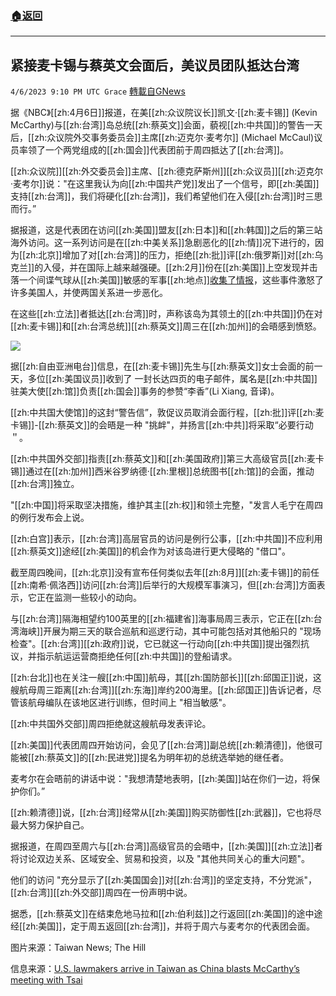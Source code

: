 ###  [:house:返回](README.md)
---


## 紧接麦卡锡与蔡英文会面后，美议员团队抵达台湾
`4/6/2023 9:10 PM UTC Grace` [轉載自GNews](https://gnews.org/articles/1076623)

         

据《NBC》[[zh:4月6日]]报道，在美[[zh:众议院议长]]凯文·[[zh:麦卡锡]] (Kevin McCarthy)与[[zh:台湾]]岛总统[[zh:蔡英文]]会面，藐视[[zh:中共国]]的警告一天后，[[zh:众议院外交事务委员会]]主席[[zh:迈克尔·麦考尔]] (Michael McCaul)议员率领了一个两党组成的[[zh:国会]]代表团前于周四抵达了[[zh:台湾]]。

[[zh:众议院]][[zh:外交委员会]]主席、[[zh:德克萨斯州]][[zh:众议员]][[zh:迈克尔·麦考尔]]说："在这里我认为向[[zh:中国共产党]]发出了一个信号，即[[zh:美国]]支持[[zh:台湾]]，我们将硬化[[zh:台湾]]，我们希望他们在入侵[[zh:台湾]]时三思而行。”

据报道，这是代表团在访问[[zh:美国]]盟友[[zh:日本]]和[[zh:韩国]]之后的第三站海外访问。这一系列访问是在[[zh:中美关系]]急剧恶化的[[zh:情]]况下进行的，因为[[zh:北京]]增加了对[[zh:台湾]]的压力，拒绝[[zh:批]]评[[zh:俄罗斯]]对[[zh:乌克兰]]的入侵，并在国际上越来越强硬。[[zh:2月]]份在[[zh:美国]]上空发现并击落一个间谍气球从[[zh:美国]]敏感的军事[[zh:地点]][收集了情报](https://gnews.org/articles/1069034)，这些事件激怒了许多美国人，并使两国关系进一步恶化。

在这些[[zh:立法]]者抵达[[zh:台湾]]时，声称该岛为其领土的[[zh:中共国]]仍在对[[zh:麦卡锡]]和[[zh:台湾总统]][[zh:蔡英文]]周三在[[zh:加州]]的会晤感到愤怒。

![](https://i.imgur.com/l6NjLv7.jpg)


据[[zh:自由亚洲电台]]信息，在[[zh:麦卡锡]]先生与[[zh:蔡英文]]女士会面的前一天，多位[[zh:美国议员]]收到了 一封长达四页的电子邮件，属名是[[zh:中共国]]驻美大使[[zh:馆]]负责[[zh:国会]]事务的参赞“李香”(Li Xiang, 音译)。

[[zh:中共国大使馆]]的这封“警告信”，敦促议员取消会面行程，[[zh:批]]评[[zh:麦卡锡]]-[[zh:蔡英文]]的会晤是一种 "挑衅"，并扬言[[zh:中共]]将采取“必要行动＂。

[[zh:中共国外交部]]指责[[zh:蔡英文]]和[[zh:美国政府]]第三大高级官员[[zh:麦卡锡]]通过在[[zh:加州]]西米谷罗纳德·[[zh:里根]]总统图书[[zh:馆]]的会面，推动[[zh:台湾]]独立。

"[[zh:中国]]将采取坚决措施，维护其主[[zh:权]]和领土完整，"发言人毛宁在周四的例行发布会上说。

[[zh:白宫]]表示，[[zh:台湾]]高层官员的访问是例行公事，[[zh:中共国]]不应利用[[zh:蔡英文]]途经[[zh:美国]]的机会作为对该岛进行更大侵略的 "借口"。

截至周四晚间，[[zh:北京]]没有宣布任何类似去年[[zh:8月]][[zh:麦卡锡]]的前任[[zh:南希·佩洛西]]访问[[zh:台湾]]后举行的大规模军事演习，但[[zh:台湾]]方面表示，它正在监测一些较小的动向。

与[[zh:台湾]]隔海相望约100英里的[[zh:福建省]]海事局周三表示，它正在[[zh:台湾海峡]]开展为期三天的联合巡航和巡逻行动，其中可能包括对其他船只的 "现场检查"。[[zh:台湾]][[zh:政府]]说，它已就这一行动向[[zh:中共国]]提出强烈抗议，并指示航运运营商拒绝任何[[zh:中共国]]的登船请求。

[[zh:台北]]也在关注一艘[[zh:中国]]航母，其[[zh:国防部长]][[zh:邱国正]]说，这艘航母周三距离[[zh:台湾]][[zh:东海]]岸约200海里。[[zh:邱国正]]告诉记者，尽管该航母编队在该地区进行训练，但时间上 "相当敏感"。

[[zh:中共国外交部]]周四拒绝就这艘航母发表评论。

[[zh:美国]]代表团周四开始访问，会见了[[zh:台湾]]副总统[[zh:赖清德]]，他很可能被[[zh:蔡英文]]的[[zh:民进党]]提名为明年初的总统选举她的继任者。

麦考尔在会晤前的讲话中说："我想清楚地表明，[[zh:美国]]站在你们一边，将保护你们。”

[[zh:赖清德]]说，[[zh:台湾]]经常从[[zh:美国]]购买防御性[[zh:武器]]，它也将尽最大努力保护自己。

据报道，在周四至周六与[[zh:台湾]]高级官员的会晤中，[[zh:美国]][[zh:立法]]者将讨论双边关系、区域安全、贸易和投资，以及 "其他共同关心的重大问题"。

他们的访问 "充分显示了[[zh:美国国会]]对[[zh:台湾]]的坚定支持，不分党派"，[[zh:台湾]][[zh:外交部]]周四在一份声明中说。

据悉，[[zh:蔡英文]]在结束危地马拉和[[zh:伯利兹]]之行返回[[zh:美国]]的途中途经[[zh:美国]]，定于周五返回[[zh:台湾]]，并将于周六与麦考尔的代表团会面。

图片来源：Taiwan News; The Hill

信息来源：[U.S. lawmakers arrive in Taiwan as China blasts McCarthy’s meeting with Tsai](https://www.nbcnews.com/news/world/us-lawmakers-arrive-taiwan-china-mccarthy-tsai-rcna78452)
